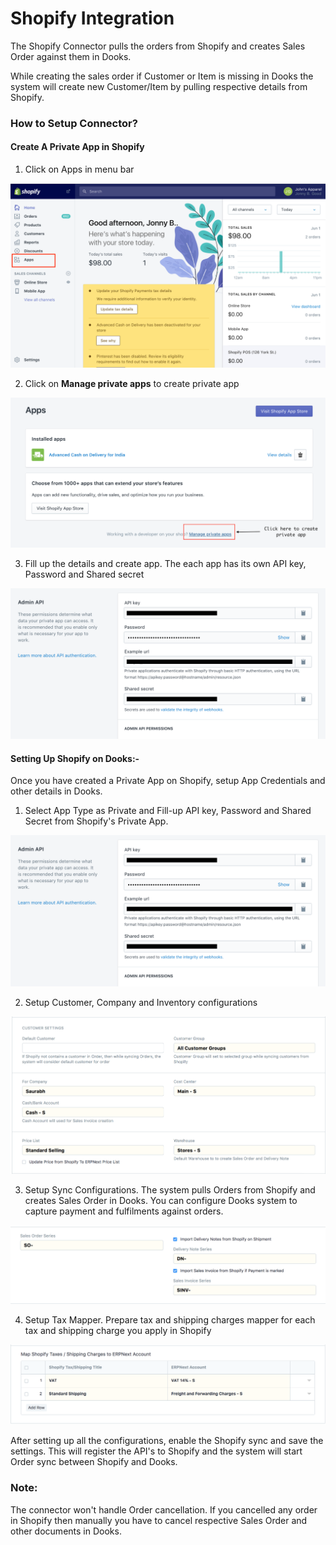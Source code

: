 <!-- add-breadcrumbs -->
# Shopify Integration

The Shopify Connector pulls the orders from Shopify and creates Sales Order against them in Dooks.

While creating the sales order if Customer or Item is missing in Dooks the system will create new Customer/Item by pulling respective details from Shopify.

### How to Setup Connector?

#### Create A  Private App in Shopify

1. Click on Apps in menu bar
<img class="screenshot" alt="Menu Section" src="./assets/app_menu.png">

2. Click on **Manage private apps** to create private app
<img class="screenshot" alt="Manage Private Apps" src="./assets/manage_private_apps.png">

3. Fill up the details and create app. The each app has its own API key, Password and Shared secret
<img class="screenshot" alt="App Details" src="./assets/app_details.png">


#### Setting Up Shopify  on Dooks:-
Once you have created a Private App on Shopify, setup App Credentials and other details in Dooks.

1. Select App Type as Private and Fill-up API key, Password and Shared Secret from Shopify's Private App.
<img class="screenshot" alt="Setup Private App Credentials" src="./assets/app_details.png">

2. Setup Customer, Company and Inventory configurations
<img class="screenshot" alt="ERP Configurations" src="./assets/erp_configurations.png">

3. Setup Sync Configurations.
    The system pulls Orders from Shopify and creates Sales Order in Dooks. You can configure Dooks system to capture payment and fulfilments against orders.
<img class="screenshot" alt="Sync Configure" src="./assets/sync_config.png">

4. Setup Tax Mapper.
    Prepare tax and shipping charges mapper for each tax and shipping charge you apply in Shopify
<img class="screenshot" alt="Taxes and Shipping Charges" src="./assets/tax_config.png">


After setting up all the configurations, enable the Shopify sync and save the settings. This will register the API's to Shopify and the system will start Order sync between Shopify and Dooks.

### Note:
The connector won't handle Order cancellation. If you cancelled any order in Shopify then manually you have to cancel respective Sales Order and other documents in Dooks.
